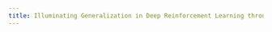```yaml
---
title: Illuminating Generalization in Deep Reinforcement Learning through Procedural Level Generation
---
```

